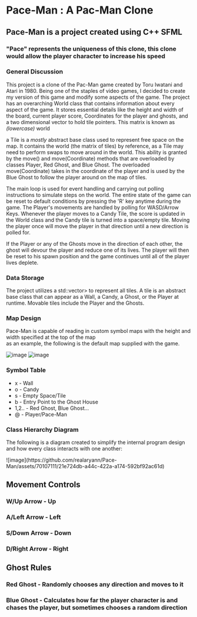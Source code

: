 # Pace-Man : A Pac-Man Clone

## Pace-Man is a project created using C++ SFML 
### "Pace" represents the uniqueness of this clone, this clone would allow the player character to increase his speed

<h3>General Discussion</h3>
<p>This project is a clone of the Pac-Man game created by Toru Iwatani and Atari in 1980. Being one of the staples of video games, I decided to create my version of this game and modify some aspects of the game. The project has an overarching World class that contains information about every aspect of the game. It stores essential details like the height and width of the board, current player score, Coordinates for the player and ghosts, and a two dimensional vector to hold tile pointers. This matrix is known as <i>(lowercase)</i> world</p>

<p>a Tile is a <i>mostly</i> abstract base class used to represent free space on the map. It contains the world (the matrix of tiles) by reference, as a Tile may need to perform swaps to move around in the world. This ability is granted by the move() and move(Coordinate) methods that are overloaded by classes Player, Red Ghost, and Blue Ghost. The overloaded move(Coordinate) takes in the coordinate of the player and is used by the Blue Ghost to follow the player around on the map of tiles.</p>

<p>The main loop is used for event handling and carrying out polling instructions to simulate steps on the world. The entire state of the game can be reset to default conditions by pressing the 'R' key anytime during the game. The Player's movements are handled by polling for WASD/Arrow Keys. Whenever the player moves to a Candy Tile, the score is updated in the World class and the Candy tile is turned into a space/empty tile. Moving the player once will move the player in that direction until a new direction is polled for.</p>

<p>If the Player or any of the Ghosts move in the direction of each other, the ghost will devour the player and reduce one of its lives. The player will then be reset to his spawn position and the game continues until all of the player lives deplete. </p>

<h3>Data Storage</h3>
<p>The project utilizes a std::vector<vector<Tile*>> to represent all tiles. A tile is an abstract base class that can appear as a Wall, a Candy, a Ghost, or the Player at runtime. Movable tiles include the Player and the Ghosts.</p>
<h3> Map Design </h3>
<p>Pace-Man is capable of reading in custom symbol maps with the height and width specified at the top of the map<br>
as an example, the following is the default map supplied with the game. </p>

![image](https://github.com/realaryann/Pace-Man/assets/70107111/2c37f038-9b80-472e-8a17-99806f5452d3) 
![image](https://github.com/realaryann/Pace-Man/assets/70107111/7d54eb2d-7150-44e4-b29a-3dc04fca240b)

<h3>Symbol Table</h3>
<ul>
  <li>x - Wall</li>
  <li>o - Candy</li>
  <li>s - Empty Space/Tile</li>
  <li>b - Entry Point to the Ghost House</li>
  <li>1,2.. - Red Ghost, Blue Ghost...</li>
  <li>@ - Player/Pace-Man</li>
</ul>

<h3>Class Hierarchy Diagram</h3>
<p>The following is a diagram created to simplify the internal program design and how every class interacts with one another: </p>
![image](https://github.com/realaryann/Pace-Man/assets/70107111/21e724db-a44c-422a-a174-592bf92ac61d)

<h2>Movement Controls</h2>
<h3>W/Up Arrow - Up</h3>
<h3>A/Left Arrow - Left</h3>
<h3>S/Down Arrow - Down</h3>
<h3>D/Right Arrow - Right</h3>

<h2>Ghost Rules</h2>
<h3>Red Ghost - Randomly chooses any direction and moves to it</h3>
<h3>Blue Ghost - Calculates how far the player character is and chases the player, but sometimes chooses a random direction</h3>








